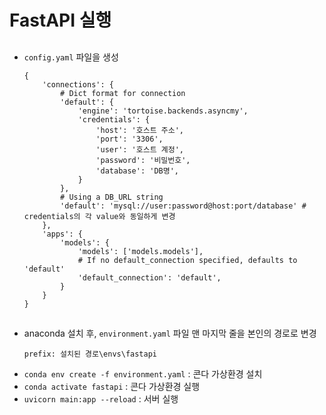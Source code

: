 # FastAPI 실행 

## 
* ```config.yaml``` 파일을 생성
    ```
    {
        'connections': {
            # Dict format for connection
            'default': {
                'engine': 'tortoise.backends.asyncmy',
                'credentials': {
                    'host': '호스트 주소',
                    'port': '3306',
                    'user': '호스트 계정',
                    'password': '비밀번호',
                    'database': 'DB명',
                }
            },
            # Using a DB_URL string
            'default': 'mysql://user:password@host:port/database' # credentials의 각 value와 동일하게 변경
        },
        'apps': {
            'models': {
                'models': ['models.models'],
                # If no default_connection specified, defaults to 'default'
                'default_connection': 'default',
            }
        }
    }
    ```

## 
* anaconda 설치 후, ```environment.yaml``` 파일 맨 마지막 줄을 본인의 경로로 변경 
    ```
    prefix: 설치된 경로\envs\fastapi 
    ```
* ```conda env create -f environment.yaml``` : 콘다 가상환경 설치 
* ```conda activate fastapi``` : 콘다 가상환경 실행
* ```uvicorn main:app --reload``` : 서버 실행
